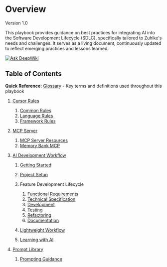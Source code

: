 # Overview
Version 1.0

This playbook provides guidance on best practices for integrating AI into the Software Development Lifecycle (SDLC), specifically tailored to Zuhlke's needs and challenges. It serves as a living document, continuously updated to reflect emerging practices and lessons learned.

[![Ask DeepWiki](https://deepwiki.com/badge.svg)](https://deepwiki.com/kevinlin/ai-sdlc-playbook)

## Table of Contents

**Quick Reference:** [Glossary](glossary.md) - Key terms and definitions used throughout this playbook

1. [Cursor Rules](cursor-rules/README.md)

    1. [Common Rules](cursor-rules/common/README.md)
    2. [Language Rules](cursor-rules/languages/README.md)
    3. [Framework Rules](cursor-rules/frameworks/README.md)

2. [MCP Server](mcp-server/README.md)

    1. [MCP Server Resources](mcp-server/mcp-server-resources.md)
    2. [Memory Bank MCP](mcp-server/memory-bank.md)

3. [AI Development Workflow](workflow/README.md)

    1. [Getting Started](workflow/01-getting-started.md)
    2. [Project Setup](workflow/02-project-setup.md)
    3. Feature Development Lifecycle

        1. [Functional Requirements](workflow/03-functional-requirement.md)
        2. [Technical Specification](workflow/04-technical-specification.md)
        3. [Development](workflow/05-development.md)
        4. [Testing](workflow/06-testing.md)
        5. [Refactoring](workflow/07-refactoring.md)
        6. [Documentation](workflow/08-documentation.md)

    4. [Lightweight Workflow](workflow/09-lightweight-workflow.md)
    5. [Learning with AI](workflow/99-learning.md)

4. [Prompt Library](prompt-library/README.md)

    1. [Prompting Guidance](prompt-library/prompting-guidance.md)
